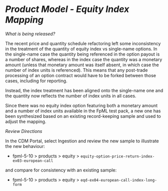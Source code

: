 # *Product Model - Equity Index Mapping*

_What is being released?_

The recent price and quantity schedule refactoring left some inconsistency in the treatment of the quantity of equity index vs single-name options. In the single-name case the quantity being referenced in the option payout is a number of shares, whereas in the index case the quantity was a monetary amount (unless that monetary amount was itself absent, in which case the number of index units is referenced). This means that any post-trade processing of an option contract would have to be forked between those cases, including for reporting.

Instead, the index treatment has been aligned onto the single-name one and the quantity now reflects the number of index units in all cases.

Since there was no equity index option featuring both a monetary amount and a number of index units available in the FpML test pack, a new one has been synthesized based on an existing record-keeping sample and used to adjust the mapping.

_Review Directions_

In the CDM Portal, select Ingestion and review the new sample to illustrate the new behaviour:

- fpml-5-10 > products > equity > `equity-option-price-return-index-ex03-european-call`

and compare for consistency with an existing sample:

- fpml-5-10 > products > equity > `eqd-ex04-european-call-index-long-form`
